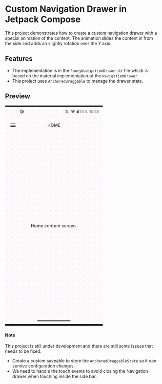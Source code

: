 # Custom Navigation Drawer in Jetpack Compose

This project demonstrates how to create a custom navigation drawer with a special animation of the content. The animation slides the content in from the side and adds an slightly rotation over the Y axis.

## Features
* The implementation is in the `FancyNavigationDrawer.kt` file which is based on the material implementation of the `NavigationDrawer`.
* This project uses `AnchoredDraggable` to manage the drawer state.

## Preview
![Side Bar Preview](preview.gif)

#### Note
This project is still under development and there are still some issues that needs to be fixed.
- Create a custom saveable to store the `AnchoredDraggableState` so it can survive configuration changes.
- We need to handle the touch events to avoid closing the Navigation drawer when touching inside the side bar.